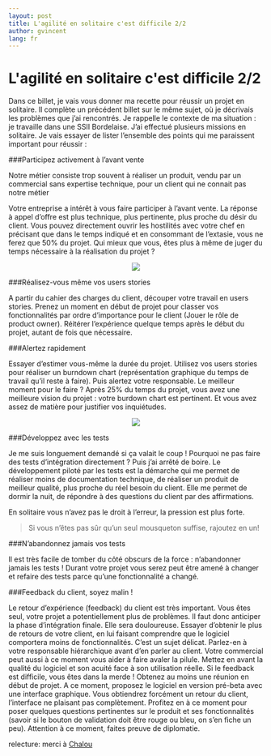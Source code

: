 ```yaml
---
layout: post
title: L'agilité en solitaire c'est difficile 2/2
author: gvincent
lang: fr
---
```

<h1>L'agilité en solitaire c'est difficile 2/2</h1>
Dans ce billet, je vais vous donner ma recette pour réussir un projet en solitaire. Il complète un précédent billet sur le même sujet, où je décrivais les problèmes que j’ai rencontrés. Je rappelle le contexte de ma situation : je travaille dans une SSII Bordelaise. J’ai effectué plusieurs missions en solitaire. Je vais essayer de lister l’ensemble des points qui me paraissent important pour réussir :

###Participez activement à l’avant vente

Notre métier consiste trop souvent à réaliser un produit, vendu par un commercial sans expertise technique, pour un client qui ne connait pas notre métier

Votre entreprise a intérêt à vous faire participer à l’avant vente. La réponse à appel d’offre est plus technique, plus pertinente, plus proche du désir du client. Vous pouvez directement ouvrir les hostilités avec votre chef en précisant que dans le temps indiqué et en consommant de l’extasie, vous ne ferez que 50% du projet. Qui mieux que vous, êtes plus à même de juger du temps nécessaire à la réalisation du projet ?


<center>
	<img src="https://lh4.googleusercontent.com/-H-6McKQrcXA/Trw4L1l8aLI/AAAAAAAABcI/cHAZIvRYows/s800/3mois-300x191.png">
</center>

###Réalisez-vous même vos users stories

A partir du cahier des charges du client, découper votre travail en users stories. Prenez un moment en début de projet pour classer vos fonctionnalités par ordre d’importance pour le client (Jouer le rôle de product owner). Réitérer l’expérience quelque temps après le début du projet, autant de fois que nécessaire.

###Alertez rapidement

Essayer d’estimer vous-même la durée du projet. Utilisez vos users stories pour réaliser un burndown chart (représentation graphique du temps de travail qu’il reste à faire). Puis alertez votre responsable. Le meilleur moment pour le faire ? Après 25% du temps du projet, vous avez une meilleure vision du projet : votre burdown chart est pertinent. Et vous avez assez de matière pour justifier vos inquiétudes.

<center>
	<img src="https://lh6.googleusercontent.com/-zoYrxlljxW0/Trw4MiZHAyI/AAAAAAAABcY/Jl1D_3KX-FY/s800/burndown-300x218.jpg">
</center>

###Développez avec les tests

Je me suis longuement demandé si ça valait le coup ! Pourquoi ne pas faire des tests d’intégration directement ? Puis j’ai arrêté de boire. Le développement piloté par les tests est la démarche qui me permet de réaliser moins de documentation technique, de réaliser un produit de meilleur qualité, plus proche du réel besoin du client. Elle me permet de dormir la nuit, de répondre à des questions du client par des affirmations.

En solitaire vous n’avez pas le droit à l’erreur, la pression est plus forte.

> Si vous n’êtes pas sûr qu’un seul mousqueton suffise, rajoutez en un!

###N’abandonnez jamais vos tests

Il est très facile de tomber du côté obscurs de la force : n’abandonner jamais les tests ! Durant votre projet vous serez peut être amené à changer et refaire des tests parce qu’une fonctionnalité a changé.

###Feedback du client, soyez malin !

Le retour d’expérience (feedback) du client est très important. Vous êtes seul, votre projet a potentiellement plus de problèmes. Il faut donc anticiper la phase d’intégration finale. Elle sera douloureuse. Essayer d’obtenir le plus de retours de votre client, en lui faisant comprendre que le logiciel comportera moins de fonctionnalités. C’est un sujet délicat. Parlez-en à votre responsable hiérarchique avant d’en parler au client. Votre commercial peut aussi à ce moment vous aider à faire avaler la pilule. Mettez en avant la qualité du logiciel et son acuité face à son utilisation réelle.
Si le feedback est difficile, vous êtes dans la merde ! Obtenez au moins une réunion en début de projet. A ce moment, proposez le logiciel en version pré-beta avec une interface graphique. Vous obtiendrez forcément un retour du client, l’interface ne plaisant pas complètement. Profitez en à ce moment pour poser quelques questions pertinentes sur le produit et ses fonctionnalités (savoir si le bouton de validation doit être rouge ou bleu, on s’en fiche un peu). Attention à ce moment, faites preuve de diplomatie.

relecture: merci à <a href="https://plus.google.com/110030684183743605276/posts">Chalou</a>
